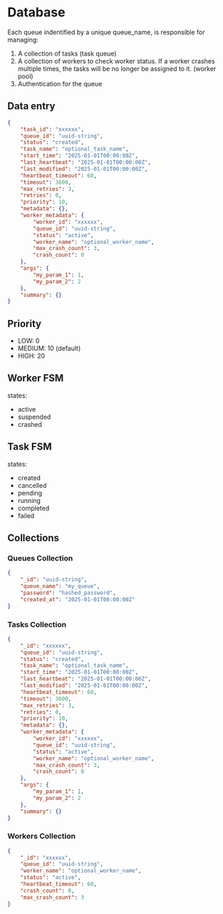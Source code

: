 # Database

Each queue indentified by a unique queue_name, is responsible for managing:

1. A collection of tasks (task queue)
2. A collection of workers to check worker status. If a worker crashes multiple times, the tasks will be no longer be assigned to it. (worker pool)
3. Authentication for the queue

## Data entry

```json
{
    "task_id": "xxxxxx",
    "queue_id": "uuid-string",
    "status": "created",
    "task_name": "optional_task_name",
    "start_time": "2025-01-01T00:00:00Z",
    "last_heartbeat": "2025-01-01T00:00:00Z",
    "last_modified": "2025-01-01T00:00:00Z",
    "heartbeat_timeout": 60,
    "timeout": 3600,
    "max_retries": 3,
    "retries": 0,
    "priority": 10,
    "metadata": {},
    "worker_metadata": {
        "worker_id": "xxxxxx",
        "queue_id": "uuid-string",
        "status": "active",
        "worker_name": "optional_worker_name",
        "max_crash_count": 3,
        "crash_count": 0
    },
    "args": {
        "my_param_1": 1,
        "my_param_2": 2
    },
    "summary": {}
}
```

## Priority

- LOW: 0
- MEDIUM: 10  (default)
- HIGH: 20

## Worker FSM

states:

- active
- suspended
- crashed

## Task FSM

states:

- created
- cancelled
- pending
- running
- completed
- failed

## Collections

### Queues Collection
```json
{
    "_id": "uuid-string",
    "queue_name": "my_queue",
    "password": "hashed_password",
    "created_at": "2025-01-01T00:00:00Z"
}
```

### Tasks Collection
```json
{
    "_id": "xxxxxx",
    "queue_id": "uuid-string",
    "status": "created",
    "task_name": "optional_task_name",
    "start_time": "2025-01-01T00:00:00Z",
    "last_heartbeat": "2025-01-01T00:00:00Z",
    "last_modified": "2025-01-01T00:00:00Z",
    "heartbeat_timeout": 60,
    "timeout": 3600,
    "max_retries": 3,
    "retries": 0,
    "priority": 10,
    "metadata": {},
    "worker_metadata": {
        "worker_id": "xxxxxx",
        "queue_id": "uuid-string",
        "status": "active",
        "worker_name": "optional_worker_name",
        "max_crash_count": 3,
        "crash_count": 0
    },
    "args": {
        "my_param_1": 1,
        "my_param_2": 2
    },
    "summary": {}
}
```

### Workers Collection
```json
{
    "_id": "xxxxxx",
    "queue_id": "uuid-string",
    "worker_name": "optional_worker_name",
    "status": "active",
    "heartbeat_timeout": 60,
    "crash_count": 0,
    "max_crash_count": 3
}
```

